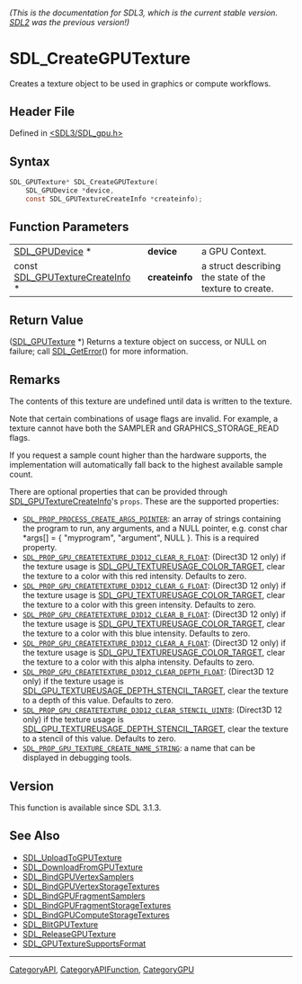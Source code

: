 ###### (This is the documentation for SDL3, which is the current stable version. [SDL2](https://wiki.libsdl.org/SDL2/) was the previous version!)
# SDL_CreateGPUTexture

Creates a texture object to be used in graphics or compute workflows.

## Header File

Defined in [<SDL3/SDL_gpu.h>](https://github.com/libsdl-org/SDL/blob/main/include/SDL3/SDL_gpu.h)

## Syntax

```c
SDL_GPUTexture* SDL_CreateGPUTexture(
    SDL_GPUDevice *device,
    const SDL_GPUTextureCreateInfo *createinfo);
```

## Function Parameters

|                                                              |                |                                                         |
| ------------------------------------------------------------ | -------------- | ------------------------------------------------------- |
| [SDL_GPUDevice](SDL_GPUDevice) *                             | **device**     | a GPU Context.                                          |
| const [SDL_GPUTextureCreateInfo](SDL_GPUTextureCreateInfo) * | **createinfo** | a struct describing the state of the texture to create. |

## Return Value

([SDL_GPUTexture](SDL_GPUTexture) *) Returns a texture object on success,
or NULL on failure; call [SDL_GetError](SDL_GetError)() for more
information.

## Remarks

The contents of this texture are undefined until data is written to the
texture.

Note that certain combinations of usage flags are invalid. For example, a
texture cannot have both the SAMPLER and GRAPHICS_STORAGE_READ flags.

If you request a sample count higher than the hardware supports, the
implementation will automatically fall back to the highest available sample
count.

There are optional properties that can be provided through
[SDL_GPUTextureCreateInfo](SDL_GPUTextureCreateInfo)'s `props`. These are
the supported properties:

- [`SDL_PROP_PROCESS_CREATE_ARGS_POINTER`](SDL_PROP_PROCESS_CREATE_ARGS_POINTER):
  an array of strings containing the program to run, any arguments, and a
  NULL pointer, e.g. const char *args[] = { "myprogram", "argument", NULL
  }. This is a required property.
- [`SDL_PROP_GPU_CREATETEXTURE_D3D12_CLEAR_R_FLOAT`](SDL_PROP_GPU_CREATETEXTURE_D3D12_CLEAR_R_FLOAT):
  (Direct3D 12 only) if the texture usage is
  [SDL_GPU_TEXTUREUSAGE_COLOR_TARGET](SDL_GPU_TEXTUREUSAGE_COLOR_TARGET),
  clear the texture to a color with this red intensity. Defaults to zero.
- [`SDL_PROP_GPU_CREATETEXTURE_D3D12_CLEAR_G_FLOAT`](SDL_PROP_GPU_CREATETEXTURE_D3D12_CLEAR_G_FLOAT):
  (Direct3D 12 only) if the texture usage is
  [SDL_GPU_TEXTUREUSAGE_COLOR_TARGET](SDL_GPU_TEXTUREUSAGE_COLOR_TARGET),
  clear the texture to a color with this green intensity. Defaults to zero.
- [`SDL_PROP_GPU_CREATETEXTURE_D3D12_CLEAR_B_FLOAT`](SDL_PROP_GPU_CREATETEXTURE_D3D12_CLEAR_B_FLOAT):
  (Direct3D 12 only) if the texture usage is
  [SDL_GPU_TEXTUREUSAGE_COLOR_TARGET](SDL_GPU_TEXTUREUSAGE_COLOR_TARGET),
  clear the texture to a color with this blue intensity. Defaults to zero.
- [`SDL_PROP_GPU_CREATETEXTURE_D3D12_CLEAR_A_FLOAT`](SDL_PROP_GPU_CREATETEXTURE_D3D12_CLEAR_A_FLOAT):
  (Direct3D 12 only) if the texture usage is
  [SDL_GPU_TEXTUREUSAGE_COLOR_TARGET](SDL_GPU_TEXTUREUSAGE_COLOR_TARGET),
  clear the texture to a color with this alpha intensity. Defaults to zero.
- [`SDL_PROP_GPU_CREATETEXTURE_D3D12_CLEAR_DEPTH_FLOAT`](SDL_PROP_GPU_CREATETEXTURE_D3D12_CLEAR_DEPTH_FLOAT):
  (Direct3D 12 only) if the texture usage is
  [SDL_GPU_TEXTUREUSAGE_DEPTH_STENCIL_TARGET](SDL_GPU_TEXTUREUSAGE_DEPTH_STENCIL_TARGET),
  clear the texture to a depth of this value. Defaults to zero.
- [`SDL_PROP_GPU_CREATETEXTURE_D3D12_CLEAR_STENCIL_UINT8`](SDL_PROP_GPU_CREATETEXTURE_D3D12_CLEAR_STENCIL_UINT8):
  (Direct3D 12 only) if the texture usage is
  [SDL_GPU_TEXTUREUSAGE_DEPTH_STENCIL_TARGET](SDL_GPU_TEXTUREUSAGE_DEPTH_STENCIL_TARGET),
  clear the texture to a stencil of this value. Defaults to zero.
- [`SDL_PROP_GPU_TEXTURE_CREATE_NAME_STRING`](SDL_PROP_GPU_TEXTURE_CREATE_NAME_STRING):
  a name that can be displayed in debugging tools.

## Version

This function is available since SDL 3.1.3.

## See Also

- [SDL_UploadToGPUTexture](SDL_UploadToGPUTexture)
- [SDL_DownloadFromGPUTexture](SDL_DownloadFromGPUTexture)
- [SDL_BindGPUVertexSamplers](SDL_BindGPUVertexSamplers)
- [SDL_BindGPUVertexStorageTextures](SDL_BindGPUVertexStorageTextures)
- [SDL_BindGPUFragmentSamplers](SDL_BindGPUFragmentSamplers)
- [SDL_BindGPUFragmentStorageTextures](SDL_BindGPUFragmentStorageTextures)
- [SDL_BindGPUComputeStorageTextures](SDL_BindGPUComputeStorageTextures)
- [SDL_BlitGPUTexture](SDL_BlitGPUTexture)
- [SDL_ReleaseGPUTexture](SDL_ReleaseGPUTexture)
- [SDL_GPUTextureSupportsFormat](SDL_GPUTextureSupportsFormat)

----
[CategoryAPI](CategoryAPI), [CategoryAPIFunction](CategoryAPIFunction), [CategoryGPU](CategoryGPU)

